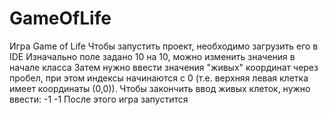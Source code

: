 # GameOfLife
Игра Game of Life
Чтобы запустить проект, необходимо загрузить его в IDE
Изначально поле задано 10 на 10, можно изменить значения в начале класса
Затем нужно ввести значения "живых" координат через пробел,
при этом индексы начинаются с 0 (т.е. верхняя левая клетка имеет координаты (0,0)).
Чтобы закончить ввод живых клеток, нужно ввести: -1 -1
После этого игра запустится

